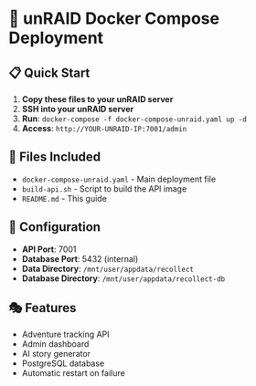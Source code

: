 # 🚀 unRAID Docker Compose Deployment

## 📋 **Quick Start**

1. **Copy these files to your unRAID server**
2. **SSH into your unRAID server**
3. **Run**: `docker-compose -f docker-compose-unraid.yaml up -d`
4. **Access**: `http://YOUR-UNRAID-IP:7001/admin`

## 📁 **Files Included**
- `docker-compose-unraid.yaml` - Main deployment file
- `build-api.sh` - Script to build the API image
- `README.md` - This guide

## 🔧 **Configuration**
- **API Port**: 7001
- **Database Port**: 5432 (internal)
- **Data Directory**: `/mnt/user/appdata/recollect`
- **Database Directory**: `/mnt/user/appdata/recollect-db`

## 🎭 **Features**
- Adventure tracking API
- Admin dashboard
- AI story generator
- PostgreSQL database
- Automatic restart on failure

